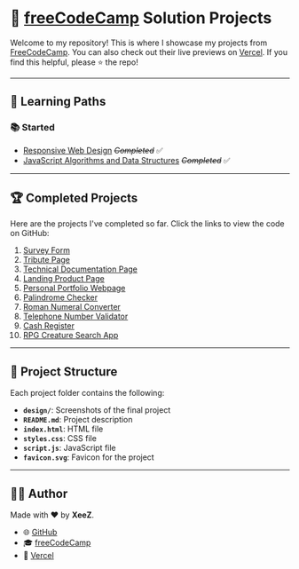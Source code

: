 # 🌟 [freeCodeCamp](https://freecodecamp.org/justXeeZ) Solution Projects

Welcome to my repository! This is where I showcase my projects from [FreeCodeCamp](https://www.freecodecamp.org/justXeeZ). You can also check out their live previews on [Vercel](https://vercel.com/xeezprojects). If you find this helpful, please ⭐ the repo!

---

## 🚀 Learning Paths

### 📚 Started
- [Responsive Web Design](https://www.freecodecamp.org/learn/2022/responsive-web-design/) ~~_Completed_~~ ✅
- [JavaScript Algorithms and Data Structures](https://www.freecodecamp.org/learn/javascript-algorithms-and-data-structures-v8/) ~~_Completed_~~ ✅

---

## 🏆 Completed Projects

Here are the projects I've completed so far. Click the links to view the code on GitHub:

1. [Survey Form](https://github.com/justXeeZ/FCCcertification-Projects/tree/main/Survey%20Form)
2. [Tribute Page](https://github.com/justXeeZ/FCCcertification-Projects/tree/main/Tribute%20Page)
3. [Technical Documentation Page](https://github.com/justXeeZ/FCCcertification-Projects/tree/main/Technical%20Documentation%20Page)
4. [Landing Product Page](https://github.com/justXeeZ/FCCcertification-Projects/tree/main/Landing%20Product%20Page)
5. [Personal Portfolio Webpage](https://github.com/justXeeZ/FCCcertification-Projects/tree/main/Personal%20Portfolio%20Webpage)
6. [Palindrome Checker](https://github.com/justXeeZ/FCCcertification-Projects/tree/main/Palindrome%20Checker)
7. [Roman Numeral Converter](https://github.com/justXeeZ/FCCcertification-Projects/tree/main/Roman%20Numeral%20Converter)
8. [Telephone Number Validator](https://github.com/justXeeZ/FCCcertification-Projects/tree/main/Telephone%20Number%20Validator)
9. [Cash Register](https://github.com/justXeeZ/FCCcertification-Projects/tree/main/Cash%20Register)
10. [RPG Creature Search App](https://github.com/justXeeZ/FCCcertification-Projects/tree/main/RPG%20Creature%20Search%20App)

---

## 📂 Project Structure

Each project folder contains the following:

- **`design/`**: Screenshots of the final project
- **`README.md`**: Project description
- **`index.html`**: HTML file
- **`styles.css`**: CSS file
- **`script.js`**: JavaScript file
- **`favicon.svg`**: Favicon for the project

---

## 👨‍💻 Author

Made with ❤️ by **XeeZ**.

- 🌐 [GitHub](https://github.com/justXeeZ)
- 🎓 [freeCodeCamp](https://www.freecodecamp.org/justXeeZ)
- 🚀 [Vercel](https://vercel.com/xeez)

